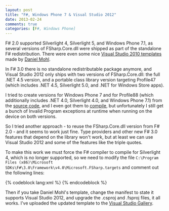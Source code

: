 ```yaml
---
layout: post
title: "F#, Windows Phone 7 & Visual Studio 2012"
date: 2013-02-24
comments: true
categories: [F#, Windows Phone]
---
```

F# 2.0 supported Silverlight 4, Silverlight 5, and Windows Phone 7.1, as several versions of FSharp.Core.dll were
shipped as part of the standalone F# redistribution. There were even some nice [Visual Studio 2010 templates](http://blogs.msdn.com/b/dsyme/archive/2010/08/20/f-windows-phone-7-silverlight-templates-now-on-visual-studio-gallery.aspx) made by [Daniel Mohl](http://bloggemdano.blogspot.co.uk/).

In F# 3.0 there is no standalone redistributable package anymore, and Visual Studio 2012 only ships with two versions of FSharp.Core.dll: the full .NET 4.5 version, and a portable class library version targeting Profile47 (which includes .NET 4.5, Silverlight 5.0, and .NET for Windows Store apps).

I tried to create versions for Windows Phone 7 and for Profile88 (which additionally includes .NET 4.0, Silverlight 4.0, and Windows Phone 7.1) from the [source code](https://github.com/fsharp/fsharp), and I even got them to [compile](https://github.com/fsharp/fsharp/pull/102), but unfortunately I still get a bunch of Invalid Program exceptions at runtime when running on the device on both versions.

So I tried another approach - to reuse the FSharp.Core.dll version from F# 2.0 - and it seems to work just fine. Type providers and other new F# 3.0 features that depend on the library won't work, but at least we can use Visual Studio 2012 and some of the features like the triple quotes.

To make this work we must force the F# compiler to compile for Silverlight 4, which is no longer supported, so we need to modify the file `C:\Program Files (x86)\Microsoft SDKs\F#\3.0\Framework\v4.0\Microsoft.FSharp.targets` and comment out the following lines:

{% codeblock lang:xml %}
<Error
    Condition="'$(SilverlightVersion)' != '' and '$(SilverlightVersion)' != 'v5.0'"
    Text="In this version of Visual Studio, F# for Silverlight can only target Silverlight v5.0. Use a prior version of Visual Studio to target previous versions of Silverlight with F#."
/>
{% endcodeblock %}

Then if you take Daniel Mohl's template, change the manifest to state it supports Visual Studio 2012, and upgrade the .csproj and .fsproj files, it all works. I've uploaded the updated template to the [Visual Studio Gallery](http://visualstudiogallery.msdn.microsoft.com/241d3a0a-a0a7-42f5-badf-bbbed30514c8).
